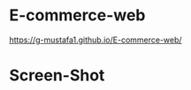 # E-commerce-web
https://g-mustafa1.github.io/E-commerce-web/
# Screen-Shot

<img src="img/Screenshots-2.PNG" alt="">
